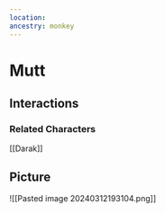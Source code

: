```yaml
---
location: 
ancestry: monkey
---
```


# Mutt

## Interactions


### Related Characters
[[Darak]]

## Picture
![[Pasted image 20240312193104.png]]
